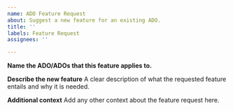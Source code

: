 ```yaml
---
name: ADO Feature Request
about: Suggest a new feature for an existing ADO.
title: ''
labels: Feature Request
assignees: ''

---
```


**Name the ADO/ADOs that this feature applies to.**

**Describe the new feature**
A clear  description of what the requested feature entails and why it is needed. 

**Additional context**
Add any other context  about the feature request here.
